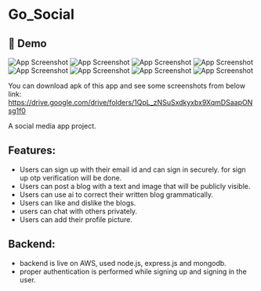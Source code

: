 # Go_Social
## 🚀 Demo
![App Screenshot](assets/ss1.jpg)
![App Screenshot](assets/ss2.jpg)
![App Screenshot](assets/ss3.jpg)
![App Screenshot](assets/ss4.jpg)
![App Screenshot](assets/ss5.jpg)
![App Screenshot](assets/ss6.jpg)
![App Screenshot](assets/ss7.jpg)
![App Screenshot](assets/ss8.jpg)

You can download apk of this app and see some screenshots from below link: 
https://drive.google.com/drive/folders/1QpL_zNSuSxdkyxbx9XqmDSaapONsg1f0

A social media app project.
## Features: 
- Users can sign up with their email id and can sign in securely. for sign up otp verification will be done.
- Users can post a blog with a text and image that will be publicly visible.
- Users can use ai to correct their written blog grammatically.
- Users can like and dislike the blogs.
- users can chat with others privately.
- Users can add their profile picture.

## Backend:
- backend is live on AWS, used node.js, express.js and mongodb.
- proper authentication is performed while signing up and signing in the user.
